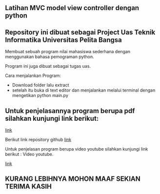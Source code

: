 ## Latihan MVC model view controller dengan python
## Repository ini dibuat sebagai Project Uas Teknik Informatika Universitas Pelita Bangsa
Membuat sebuah program nilai mahasiswa sederhana dengan menggunakan bahasa pemograman python.

Program ini juga dibuat sebagai tugas uas.

Cara menjalankan Program:

- Download folder lalu extract
- setelah itu buka di text editor dan menjalankan melalui terminal dengan mengetikan python main.py

## Untuk penjelasannya program berupa pdf silahkan kunjungi link berikut:

[link](https://1drv.ms/b/s!ApjCksXODMGecTCyRqXQ2LaBfZc?e=NNBCxe)

Berikut link repository github
[link](https://github.com/muammarM/UAS-Semester1.git)

Untuk penjelasan program berupa video youtube silahkan kunjungi link berikut :
Video youtube.

[link](https://youtu.be/zRNO_fYwQg8)

## KURANG LEBIHNYA MOHON MAAF SEKIAN TERIMA KASIH